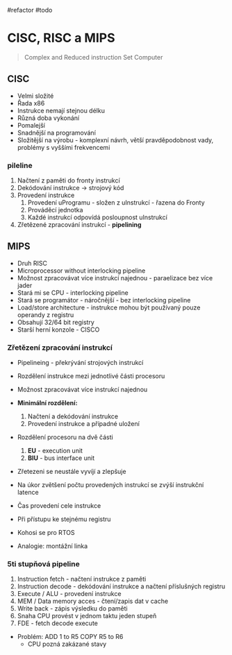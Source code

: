 #refactor #todo
# CISC, RISC a MIPS

> Complex and Reduced instruction Set Computer

## CISC
- Velmi složité
- Řada x86
- Instrukce nemají stejnou délku
- Různá doba vykonání
- Pomalejší
- Snadnější na programování
- Složitější na výrobu - komplexní návrh, větší pravděpodobnost vady, problémy s vyššími frekvencemi

### pileline
1. Načtení z paměti do fronty instrukcí
2. Dekódování instrukce -> strojový kód
3. Provedení instrukce
	1. Provedení uProgramu - složen z uInstrukcí - řazena do Fronty
	2. Prováděcí jednotka
	3. Každé instrukcí odpovídá posloupnost uInstrukcí
4. Zřetězené zpracování instrukcí - **pipelining**

## MIPS
- Druh RISC
- Microprocessor without interlocking pipeline
- Možnost zpracovávat více instrukcí najednou - paraelizace bez více jader
- Stará mi se CPU - interlocking pipeline
- Stará se programátor - náročnější - bez interlocking pipeline
- Load/store architecture - instrukce mohou být používaný pouze operandy z registru
- Obsahují 32/64 bit registry
- Starší herní konzole - CISCO

### Zřetězení zpracování instrukcí
- Pipelineing - překrývání strojových instrukcí
- Rozdělení instrukce mezi jednotlivé části procesoru
- Možnost zpracovávat více instrukcí najednou
- **Minimální rozdělení:**
	1. Načtení a dekódování instrukce
	2. Provedení instrukce a případné uložení
- Rozdělení procesoru na dvě části
	1. **EU** - execution unit
	1. **BIU** - bus interface unit

- Zřetezeni se neustále vyvíjí a zlepšuje
- Na úkor zvětšení počtu provedených instrukcí se zvýší instrukční latence
- Čas provedení cele instrukce
- Při přístupu ke stejnému registru
- Kohosi se pro RTOS
- Analogie: montážní linka

### 5ti stupňová pipeline
1. Instruction fetch - načtení instrukce z paměti
2. Instruction decode - dekódování instrukce a načtení příslušných registru
3. Execute / ALU - provedení instrukce
4. MEM / Data memory acces - čtení/zapis dat v cache
5. Write back - zápis výsledku do paměti
6. Snaha CPU provést v jednom taktu jeden stupeň
7. FDE - fetch decode execute

- Problém:
		ADD 1 to R5
		COPY R5 to R6
	- CPU pozná zakázané stavy